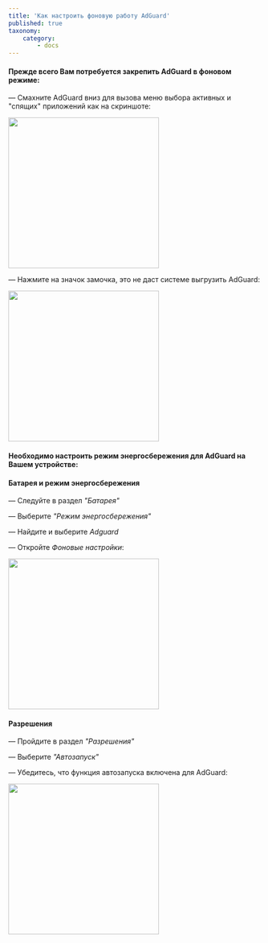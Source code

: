 ```yaml
---
title: 'Как настроить фоновую работу AdGuard'
published: true
taxonomy:
    category:
        - docs
---
```


#### Прежде всего Вам потребуется закрепить AdGuard в фоновом режиме:

— Смахните AdGuard вниз для вызова меню выбора активных и "спящих" приложений как на скриншоте:

<img src="https://cloud.githubusercontent.com/assets/8577547/19343100/74ff48fa-913d-11e6-8d15-423e5e16353a.png" width="300">

— Нажмите на значок замочка, это не даст системе выгрузить AdGuard:

<img src="https://cloud.githubusercontent.com/assets/8577547/19343634/a8aadec4-913f-11e6-8a1b-2e440d0d8952.png" width="300">

#### Необходимо настроить режим энергосбережения для AdGuard на Вашем устройстве:

#### Батарея и режим энергосбережения

— Следуйте в раздел _"Батарея"_ 

— Выберите _"Режим энергосбережения"_

— Найдите и выберите _Adguard_

— Откройте _Фоновые настройки_:

<img src ="https://cloud.githubusercontent.com/assets/8577547/19349402/78d3a9a8-915b-11e6-8c7e-580b3d278433.png" width="300">

#### Разрешения

— Пройдите в раздел _"Разрешения"_

— Выберите _"Автозапуск"_

— Убедитесь, что функция автозапуска включена для AdGuard:

<img src="https://cloud.githubusercontent.com/assets/8577547/19349511/07b27d2a-915c-11e6-9759-9703df55e36c.png" width="300">
